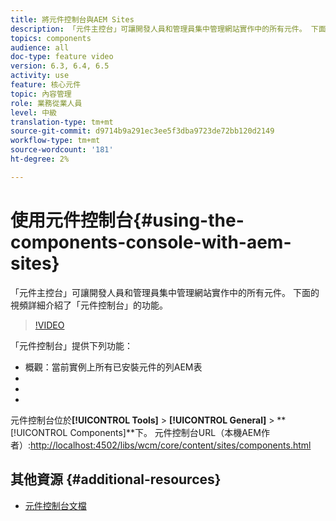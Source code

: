 ```yaml
---
title: 將元件控制台與AEM Sites
description: 「元件主控台」可讓開發人員和管理員集中管理網站實作中的所有元件。 下面的視頻詳細介紹了「元件控制台」的功能。
topics: components
audience: all
doc-type: feature video
version: 6.3, 6.4, 6.5
activity: use
feature: 核心元件
topic: 內容管理
role: 業務從業人員
level: 中級
translation-type: tm+mt
source-git-commit: d9714b9a291ec3ee5f3dba9723de72bb120d2149
workflow-type: tm+mt
source-wordcount: '181'
ht-degree: 2%

---
```



# 使用元件控制台{#using-the-components-console-with-aem-sites}

「元件主控台」可讓開發人員和管理員集中管理網站實作中的所有元件。 下面的視頻詳細介紹了「元件控制台」的功能。

>[!VIDEO](https://video.tv.adobe.com/v/17417/?quality=9&learn=on)

「元件控制台」提供下列功能：

* 概觀：當前實例上所有已安裝元件的列AEM表
* [!UICONTROL 屬性]:顯示元資料，如元件的標題、組和說明
* [!UICONTROL 策略]:顯示給定元件和相關模板的任何現有策略
* [!UICONTROL 即時使用]:顯示包含元件的頁的清單

元件控制台位於&#x200B;**[!UICONTROL Tools]** > **[!UICONTROL General]** > **[!UICONTROL Components]**下。
元件控制台URL（本機AEM作者）:[http://localhost:4502/libs/wcm/core/content/sites/components.html](http://localhost:4502/libs/wcm/core/content/sites/components.html)

## 其他資源 {#additional-resources}

* [元件控制台文檔](https://helpx.adobe.com/experience-manager/6-5/sites/authoring/using/default-components-console.html)
